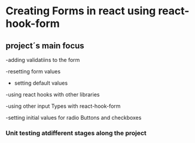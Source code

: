 # Creating Forms in react using react-hook-form

## project´s main focus

-adding validatiins to the form

-resetting form values

- setting default values

-using react hooks with other libraries

-using other input Types with react-hook-form

-setting initial values for radio Buttons and checkboxes

### Unit testing atdifferent stages along the project
